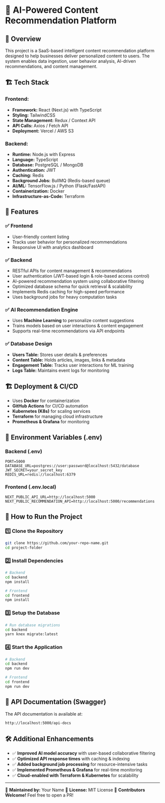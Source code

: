# 📌 AI-Powered Content Recommendation Platform

## 🚀 Overview
This project is a SaaS-based intelligent content recommendation platform designed to help businesses deliver personalized content to users. The system enables data ingestion, user behavior analysis, AI-driven recommendations, and content management.

## 🏗️ Tech Stack
### **Frontend:**
- **Framework:** React (Next.js) with TypeScript
- **Styling:** TailwindCSS
- **State Management:** Redux / Context API
- **API Calls:** Axios / Fetch API
- **Deployment:** Vercel / AWS S3

### **Backend:**
- **Runtime:** Node.js with Express
- **Language:** TypeScript
- **Database:** PostgreSQL / MongoDB
- **Authentication:** JWT
- **Caching:** Redis
- **Background Jobs:** BullMQ (Redis-based queue)
- **AI/ML:** TensorFlow.js / Python (Flask/FastAPI)
- **Containerization:** Docker
- **Infrastructure-as-Code:** Terraform

## 📌 Features
### ✅ **Frontend**
- User-friendly content listing
- Tracks user behavior for personalized recommendations
- Responsive UI with analytics dashboard

### ✅ **Backend**
- RESTful APIs for content management & recommendations
- User authentication (JWT-based login & role-based access control)
- AI-powered recommendation system using collaborative filtering
- Optimized database schema for quick retrieval & scalability
- Implements Redis caching for high-speed performance
- Uses background jobs for heavy computation tasks

### ✅ **AI Recommendation Engine**
- Uses **Machine Learning** to personalize content suggestions
- Trains models based on user interactions & content engagement
- Supports real-time recommendations via API endpoints

### ✅ **Database Design**
- **Users Table:** Stores user details & preferences
- **Content Table:** Holds articles, images, links & metadata
- **Engagement Table:** Tracks user interactions for ML training
- **Logs Table:** Maintains event logs for monitoring

## 🏗️ Deployment & CI/CD
- Uses **Docker** for containerization
- **GitHub Actions** for CI/CD automation
- **Kubernetes (K8s)** for scaling services
- **Terraform** for managing cloud infrastructure
- **Prometheus & Grafana** for monitoring

## 🔑 Environment Variables (.env)
### **Backend (.env)**
```plaintext
PORT=5000
DATABASE_URL=postgres://user:password@localhost:5432/database
JWT_SECRET=your_secret_key
REDIS_URL=redis://localhost:6379
```
### **Frontend (.env.local)**
```plaintext
NEXT_PUBLIC_API_URL=http://localhost:5000
NEXT_PUBLIC_RECOMMENDATION_API=http://localhost:5000/recommendations
```

## 🚀 How to Run the Project
### **1️⃣ Clone the Repository**
```sh
git clone https://github.com/your-repo-name.git
cd project-folder
```

### **2️⃣ Install Dependencies**
```sh
# Backend
cd backend
npm install

# Frontend
cd frontend
npm install
```

### **3️⃣ Setup the Database**
```sh
# Run database migrations
cd backend
yarn knex migrate:latest
```

### **4️⃣ Start the Application**
```sh
# Backend
cd backend
npm run dev

# Frontend
cd frontend
npm run dev
```

## 📖 API Documentation (Swagger)
The API documentation is available at:
```sh
http://localhost:5000/api-docs
```

## 🛠️ Additional Enhancements
- ✅ **Improved AI model accuracy** with user-based collaborative filtering
- ✅ **Optimized API response times** with caching & indexing
- ✅ **Added background job processing** for resource-intensive tasks
- ✅ **Implemented Prometheus & Grafana** for real-time monitoring
- ✅ **Cloud-enabled with Terraform & Kubernetes** for scalability

---
📌 **Maintained by:** Your Name
📌 **License:** MIT License
📌 **Contributors Welcome!** Feel free to open a PR!

